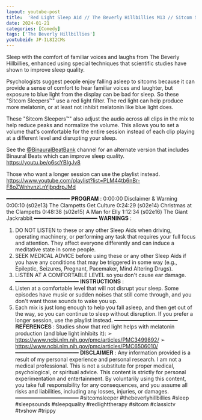 ```yaml
---
layout: youtube-post
title:  'Red Light Sleep Aid // The Beverly Hillbillies M13 // Sitcom Sleeper™'
date: 2024-01-21
categories: [Comedy]
tags: ['The Beverly Hillbillies']
youtubeid: JP-IL8I2CMs
---
```


<p class="premono" markdown="1">
Sleep with the comfort of familiar voices and laughs from The Beverly Hillbillies, enhanced using special techniques that scientific studies have shown to improve sleep quality.

Psychologists suggest people enjoy falling asleep to sitcoms because it can provide a sense of comfort to hear familiar voices and laughter, but exposure to blue light from the display can be bad for sleep. So these "Sitcom Sleepers™" use a red light filter. The red light can help produce more melatonin, or at least not inhibit melatonin like blue light does.

These "Sitcom Sleepers™" also adjust the audio across all clips in the mix to help reduce peaks and normalize the volume. This allows you to set a volume that's comfortable for the entire session instead of each clip playing at a different level and disrupting your sleep.

See the [@BinauralBeatBank](https://www.youtube.com/@BinauralBeatBank) channel for an alternate version that includes Binaural Beats which can improve sleep quality.
<https://youtu.be/o6scYBIgJv8>

Those who want a longer session can use the playlist instead.
<https://www.youtube.com/playlist?list=PLM44tb6nBr-F8oZWnhvnzLnYjbpdrpJMd>

━━━━━━━━━━━━━━━━━━━━
𝐏𝐑𝐎𝐆𝐑𝐀𝐌 :
0:00:00 Disclaimer & Warning
0:00:10 (s02e13) The Clampetts Get Culture
0:24:29 (s02e14) Christmas at the Clampetts
0:48:38 (s02e15) A Man for Elly
1:12:34 (s02e16) The Giant Jackrabbit
━━━━━━━━━━━━━━━━━━━━
𝐖𝐀𝐑𝐍𝐈𝐍𝐆𝐒 :
1. DO NOT LISTEN to these or any other Sleep Aids when driving, operating machinery, or performing any task that requires your full focus and attention. They affect everyone differently and can induce a meditative state in some people.
2. SEEK MEDICAL ADVICE before using these or any other Sleep Aids if you have any conditions that may be triggered in some way (e.g., Epileptic, Seizures, Pregnant, Pacemaker, Mind Altering Drugs).
3. LISTEN AT A COMFORTABLE LEVEL so you don't cause ear damage.
━━━━━━━━━━━━━━━━━━━━
𝐈𝐍𝐒𝐓𝐑𝐔𝐂𝐓𝐈𝐎𝐍𝐒 :
1. Listen at a comfortable level that will not disrupt your sleep. Some episodes have music or sudden noises that still come through, and you don't want those sounds to wake you up.
2. Each mix is just long enough to help you fall asleep, and then get out of the way, so you can continue to sleep without disruption. If you prefer a longer session, use the playlist instead.
━━━━━━━━━━━━━━━━━━━━
𝐑𝐄𝐅𝐄𝐑𝐄𝐍𝐂𝐄𝐒 :
Studies show that red light helps with melatonin production (and blue light inhibits it):
➢ <https://www.ncbi.nlm.nih.gov/pmc/articles/PMC3499892/>
➢ <https://www.ncbi.nlm.nih.gov/pmc/articles/PMC6506010/>
━━━━━━━━━━━━━━━━━━━━
𝐃𝐈𝐒𝐂𝐋𝐀𝐈𝐌𝐄𝐑 :
Any information provided is a result of my personal experience and personal research. I am not a medical professional. This is not a substitute for proper medical, psychological, or spiritual advice. This content is strictly for personal experimentation and entertainment. By voluntarily using this content, you take full responsibility for any consequences, and you assume all risks and liabilities, including any losses, injuries, or damages.
━━━━━━━━━━━━━━━━━━━━
#sitcomsleeper #thebeverlyhillbillies #sleep #sleepsounds #sleepquality #redlighttherapy #sitcom #classictv #tvshow #trippy
</p>